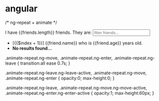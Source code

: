 # angular
/*   ng-repeat + animate               */
<body ng-app="ngAnimate">
  <div ng-init="friends = [
  {name:'John', age:25, gender:'boy'},
  {name:'Jessie', age:30, gender:'girl'},
  {name:'Johanna', age:28, gender:'girl'},
  {name:'Joy', age:15, gender:'girl'},
  {name:'Mary', age:28, gender:'girl'},
  {name:'Peter', age:95, gender:'boy'},
  {name:'Sebastian', age:50, gender:'boy'},
  {name:'Erika', age:27, gender:'girl'},
  {name:'Patrick', age:40, gender:'boy'},
  {name:'Samantha', age:60, gender:'girl'}
]">
  I have {{friends.length}} friends. They are:
  <input type="search" ng-model="q" placeholder="filter friends..." aria-label="filter friends" />
  <ul class="example-animate-container">
    <li class="animate-repeat" ng-repeat="friend in friends | filter:q as results">
      [{{$index + 1}}] {{friend.name}} who is {{friend.age}} years old.
    </li>
    <li class="animate-repeat" ng-if="results.length == 0">
      <strong>No results found...</strong>
    </li>
  </ul>
</div>
</body>
.animate-repeat.ng-move,
.animate-repeat.ng-enter,
.animate-repeat.ng-leave {
  transition:all ease 0.7s;
}

.animate-repeat.ng-leave.ng-leave-active,
.animate-repeat.ng-move,
.animate-repeat.ng-enter {
  opacity:0;
  max-height:0;
}

.animate-repeat.ng-leave,
.animate-repeat.ng-move.ng-move-active,
.animate-repeat.ng-enter.ng-enter-active {
  opacity:1;
  max-height:60px;
}
